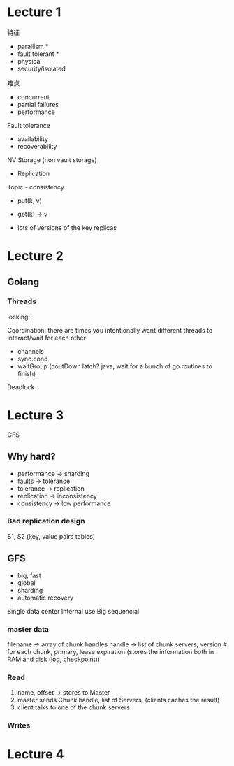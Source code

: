 

# Lecture 1


特征

* parallism * 
* fault tolerant * 
* physical
* security/isolated


难点
* concurrent
* partial failures
* performance

Fault tolerance
* availability
* recoverability

NV Storage (non vault storage)
* Replication


Topic - consistency
* put(k, v)
* get(k) -> v

* lots of versions of the key replicas




# Lecture 2


## Golang


### Threads


locking:


Coordination: there are times you intentionally want different threads to interact/wait for each other


* channels
* sync.cond
* waitGroup (coutDown latch? java, wait for a bunch of go routines to finish)



Deadlock

# Lecture 3

GFS

## Why hard?

* performance -> sharding
* faults -> tolerance
* tolerance -> replication
* replication -> inconsistency
* consistency -> low performance

### Bad replication design

S1, S2 (key, value pairs tables)




## GFS

* big, fast
* global
* sharding
* automatic recovery

Single data center 
Internal use
Big sequencial


### master data

filename -> array of chunk handles
handle -> list of chunk servers, version # for each chunk, primary, lease expiration (stores the information both in RAM and disk (log, checkpoint))



### Read

1. name, offset -> stores to Master
2. master sends Chunk handle, list of Servers, (clients caches the result)
3. client talks to one of the chunk servers



### Writes







# Lecture 4


